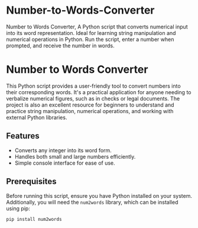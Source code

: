 # Number-to-Words-Converter
Number to Words Converter, A Python script that converts numerical input into its word representation. Ideal for learning string manipulation and numerical operations in Python. Run the script, enter a number when prompted, and receive the number in words.
# Number to Words Converter

This Python script provides a user-friendly tool to convert numbers into their corresponding words. It's a practical application for anyone needing to verbalize numerical figures, such as in checks or legal documents. The project is also an excellent resource for beginners to understand and practice string manipulation, numerical operations, and working with external Python libraries.

## Features

- Converts any integer into its word form.
- Handles both small and large numbers efficiently.
- Simple console interface for ease of use.

## Prerequisites

Before running this script, ensure you have Python installed on your system. Additionally, you will need the `num2words` library, which can be installed using pip:

```bash
pip install num2words
